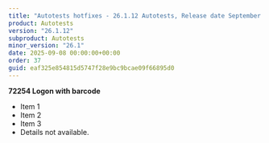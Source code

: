 ```yaml
---
title: "Autotests hotfixes - 26.1.12 Autotests, Release date September 8, 2025 - Hotfixes"
product: Autotests
version: "26.1.12"
subproduct: Autotests
minor_version: "26.1"
date: 2025-09-08 00:00:00+00:00
order: 37
guid: eaf325e854815d5747f28e9bc9bcae09f66895d0
---
```


**72254 Logon with barcode**- Item 1- Item 2- Item 3- Details not available.
